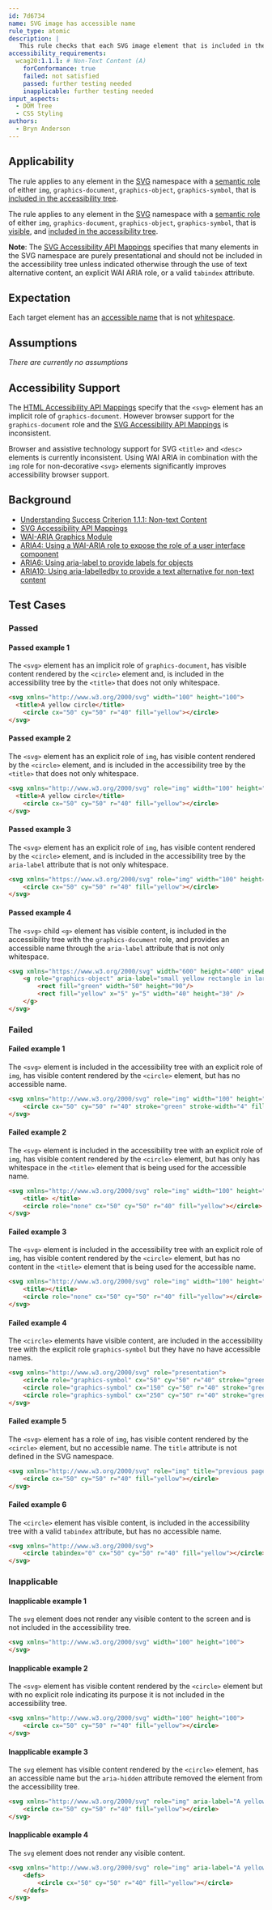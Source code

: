 ```yaml
---
id: 7d6734
name: SVG image has accessible name
rule_type: atomic
description: |
   This rule checks that each SVG image element that is included in the accessibility tree has an accessible name.
accessibility_requirements:
  wcag20:1.1.1: # Non-Text Content (A)
    forConformance: true
    failed: not satisfied
    passed: further testing needed
    inapplicable: further testing needed
input_aspects:
  - DOM Tree
  - CSS Styling
authors:
  - Bryn Anderson
---
```


## Applicability

The rule applies to any element in the [SVG](https://www.w3.org/2000/svg) namespace with a [semantic role](#semantic-role) of either `img`, `graphics-document`, `graphics-object`, `graphics-symbol`, that is [included in the accessibility tree](#included-in-the-accessibility-tree).

The rule applies to any element in the [SVG](https://www.w3.org/2000/svg) namespace with a [semantic role](#semantic-role) of either `img`, `graphics-document`, `graphics-object`, `graphics-symbol`, that is [visible](#visible), and [included in the accessibility tree](#included-in-the-accessibility-tree).

**Note**: The [SVG Accessibility API Mappings](https://www.w3.org/TR/svg-aam-1.0/#include_elements) specifies that many elements in the SVG namespace are purely presentational and should not be included in the accessibility tree unless indicated otherwise through the use of text alternative content, an explicit WAI ARIA role, or a valid `tabindex` attribute.

## Expectation

Each target element has an [accessible name](#accessible-name) that is not [whitespace](#whitespace).

## Assumptions

*There are currently no assumptions*

## Accessibility Support

The [HTML Accessibility API Mappings](https://www.w3.org/TR/html-aam-1.0/#html-element-role-mappings) specify that the `<svg>` element has an implicit role of `graphics-document`. However browser support for the `graphics-document` role and the [SVG Accessibility API Mappings](https://www.w3.org/TR/svg-aam-1.0) is inconsistent.

Browser and assistive technology support for SVG `<title>` and `<desc>` elements is currently inconsistent. Using WAI ARIA in combination with the `img` role for non-decorative `<svg>` elements significantly improves accessibility browser support.

## Background

- [Understanding Success Criterion 1.1.1: Non-text Content](https://www.w3.org/WAI/WCAG21/Understanding/non-text-content.html)
- [SVG Accessibility API Mappings](https://www.w3.org/TR/svg-aam-1.0)
- [WAI-ARIA Graphics Module](https://www.w3.org/TR/graphics-aria-1.0/)
- [ARIA4: Using a WAI-ARIA role to expose the role of a user interface component](https://www.w3.org/WAI/WCAG21/Techniques/aria/ARIA4)
- [ARIA6: Using aria-label to provide labels for objects](https://www.w3.org/WAI/WCAG21/Techniques/aria/ARIA6)
- [ARIA10: Using aria-labelledby to provide a text alternative for non-text content](https://www.w3.org/WAI/WCAG21/Techniques/aria/ARIA10)

## Test Cases

### Passed

#### Passed example 1

The `<svg>` element has an implicit role of `graphics-document`, has visible content rendered by the `<circle>` element and, is included in the accessibility tree by the `<title>` that does not only whitespace.

```html
<svg xmlns="http://www.w3.org/2000/svg" width="100" height="100">
  <title>A yellow circle</title>
	<circle cx="50" cy="50" r="40" fill="yellow"></circle>
</svg>
```

#### Passed example 2

The `<svg>` element has an explicit role of `img`, has visible content rendered by the `<circle>` element, and is included in the accessibility tree by the `<title>` that does not only whitespace.

```html
<svg xmlns="http://www.w3.org/2000/svg" role="img" width="100" height="100">
  <title>A yellow circle</title>
	<circle cx="50" cy="50" r="40" fill="yellow"></circle>
</svg>
```

#### Passed example 3

The `<svg>` element has an explicit role of `img`, has visible content rendered by the `<circle>` element, and is included in the accessibility tree by the `aria-label` attribute that is not only whitespace.

```html
<svg xmlns="https://www.w3.org/2000/svg" role="img" width="100" height="100" aria-label="A yellow circle">
	<circle cx="50" cy="50" r="40" fill="yellow"></circle>
</svg>
```

#### Passed example 4

The `<svg>` child `<g>` element has visible content, is included in the accessibility tree with the `graphics-document` role, and provides an accessible name through the `aria-label` attribute that is not only whitespace.

```html
<svg xmlns="https://www.w3.org/2000/svg" width="600" height="400" viewBox="200 0 400 400" role="presentation">
	<g role="graphics-object" aria-label="small yellow rectangle in larger green rectangle" transform="translate(30,-90)"> 
		<rect fill="green" width="50" height="90"/> 
		<rect fill="yellow" x="5" y="5" width="40" height="30" />
	</g>
</svg>
```

### Failed

#### Failed example 1

The `<svg>` element is included in the accessibility tree with an explicit role of `img`, has visible content rendered by the `<circle>` element, but has no accessible name.

```html
<svg xmlns="http://www.w3.org/2000/svg" role="img" width="100" height="100">
	<circle cx="50" cy="50" r="40" stroke="green" stroke-width="4" fill="yellow"></circle>
</svg>
```

#### Failed example 2

The `<svg>` element is included in the accessibility tree with an explicit role of `img`, has visible content rendered by the `<circle>` element, but has only has whitespace in the `<title>` element that is being used for the accessible name.

```html
<svg xmlns="http://www.w3.org/2000/svg" role="img" width="100" height="100" >
	<title> </title>
  	<circle role="none" cx="50" cy="50" r="40" fill="yellow"></circle>
</svg>
```

#### Failed example 3

The `<svg>` element is included in the accessibility tree with an explicit role of `img`, has visible content rendered by the `<circle>` element, but has no content in the `<title>` element that is being used for the accessible name.
 
```html
<svg xmlns="http://www.w3.org/2000/svg" role="img" width="100" height="100">
	<title></title>
  	<circle role="none" cx="50" cy="50" r="40" fill="yellow"></circle>
</svg>
```

#### Failed example 4

The `<circle>` elements have visible content, are included in the accessibility tree with the explicit role `graphics-symbol` but they have no have accessible names.

```html
<svg xmlns="http://www.w3.org/2000/svg" role="presentation">
	<circle role="graphics-symbol" cx="50" cy="50" r="40" stroke="green" stroke-width="4" fill="yellow"></circle>
	<circle role="graphics-symbol" cx="150" cy="50" r="40" stroke="green" stroke-width="4" fill="yellow"></circle>
	<circle role="graphics-symbol" cx="250" cy="50" r="40" stroke="green" stroke-width="4" fill="yellow"></circle>
</svg>
```

#### Failed example 5
 
The `<svg>` element has a role of `img`, has visible content rendered by the `<circle>` element, but no accessible name. The `title` attribute is not defined in the SVG namespace.

```html
<svg xmlns="http://www.w3.org/2000/svg" role="img" title="previous page">
  	<circle cx="50" cy="50" r="40" fill="yellow"></circle>
</svg>
```

#### Failed example 6
 
The `<circle>` element has visible content, is included in the accessibility tree with a valid `tabindex` attribute, but has no accessible name.

```html
<svg xmlns="http://www.w3.org/2000/svg">
  	<circle tabindex="0" cx="50" cy="50" r="40" fill="yellow"></circle>
</svg>
```

### Inapplicable

#### Inapplicable example 1

The `svg` element does not render any visible content to the screen and is not included in the accessibility tree. 

```html
<svg xmlns="http://www.w3.org/2000/svg" width="100" height="100">
</svg>
```

#### Inapplicable example 2

The `<svg>` element has visible content rendered by the `<circle>` element but with no explicit role indicating its purpose it is not included in the accessibility tree.

```html
<svg xmlns="http://www.w3.org/2000/svg" width="100" height="100">
  	<circle cx="50" cy="50" r="40" fill="yellow"></circle>
</svg>
```

#### Inapplicable example 3

The `svg` element has visible content rendered by the `<circle>` element, has an accessible name but the `aria-hidden` attribute removed the element from the accessibility tree.

```html
<svg xmlns="http://www.w3.org/2000/svg" role="img" aria-label="A yellow circle" aria-hidden="true">
	<circle cx="50" cy="50" r="40" fill="yellow"></circle>
</svg>
```

#### Inapplicable example 4

The `svg` element does not render any visible content.

```html
<svg xmlns="http://www.w3.org/2000/svg" role="img" aria-label="A yellow circle" aria-hidden="true">
	<defs>
		<circle cx="50" cy="50" r="40" fill="yellow"></circle>
	</defs>	
</svg>
```
